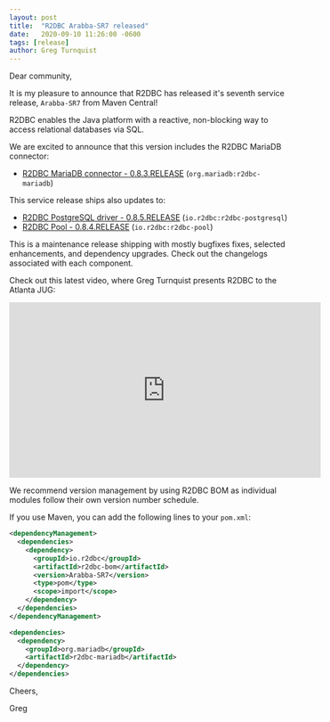 ```yaml
---
layout: post
title:  "R2DBC Arabba-SR7 released"
date:   2020-09-10 11:26:00 -0600
tags: [release]
author: Greg Turnquist
---
```


Dear community,

It is my pleasure to announce that R2DBC has released it's seventh service release, `Arabba-SR7` from Maven Central!

R2DBC enables the Java platform with a reactive, non-blocking way to access relational databases via SQL.

We are excited to announce that this version includes the R2DBC MariaDB connector:

* [R2DBC MariaDB connector - 0.8.3.RELEASE](https://github.com/mariadb-corporation/mariadb-connector-r2dbc/releases/tag/0.8.3) (`org.mariadb:r2dbc-mariadb`)

This service release ships also updates to:

* [R2DBC PostgreSQL driver - 0.8.5.RELEASE](https://github.com/pgjdbc/r2dbc-postgresql/milestone/14?closed=1)  (`io.r2dbc:r2dbc-postgresql`)
* [R2DBC Pool - 0.8.4.RELEASE](https://github.com/r2dbc/r2dbc-pool/milestone/9?closed=1) (`io.r2dbc:r2dbc-pool`)

This is a maintenance release shipping with mostly bugfixes fixes, selected enhancements, and dependency upgrades. Check out the changelogs associated with each component.

Check out this latest video, where Greg Turnquist presents R2DBC to the Atlanta JUG:

<iframe width="560" height="315" src="https://www.youtube-nocookie.com/embed/t7oLx9RJkB8?start=352" frameborder="0" allow="autoplay; encrypted-media" allowfullscreen></iframe>

We recommend version management by using R2DBC BOM as individual modules follow their own version number schedule.

If you use Maven, you can add the following lines to your `pom.xml`:

```xml
<dependencyManagement>
  <dependencies>
    <dependency>
      <groupId>io.r2dbc</groupId>
      <artifactId>r2dbc-bom</artifactId>
      <version>Arabba-SR7</version>
      <type>pom</type>
      <scope>import</scope>
    </dependency>
  </dependencies>
</dependencyManagement>

<dependencies>
  <dependency>
    <groupId>org.mariadb</groupId>
    <artifactId>r2dbc-mariadb</artifactId>
  </dependency>
</dependencies>
```

Cheers, 

Greg
